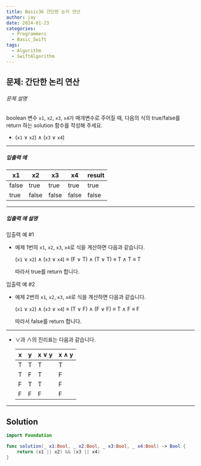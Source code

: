 ```yaml
---
title: Basic36 간단한 논리 연산
author: jay
date: 2024-01-23
categories:
  - Programmers
  - Basic_Swift
tags:
  - Algorithm
  - SwiftAlgorithm
---
```

## 문제: 간단한 논리 연산

###### 문제 설명

boolean 변수 `x1`, `x2`, `x3`, `x4`가 매개변수로 주어질 때, 다음의 식의 true/false를 return 하는 solution 함수를 작성해 주세요.

- (`x1` ∨ `x2`) ∧ (`x3` ∨ `x4`)

---

##### 입출력 예

|x1|x2|x3|x4|result|
|---|---|---|---|---|
|false|true|true|true|true|
|true|false|false|false|false|

---

##### 입출력 예 설명

입출력 예 #1

- 예제 1번의 `x1`, `x2`, `x3`, `x4`로 식을 계산하면 다음과 같습니다.
    
    (`x1` ∨ `x2`) ∧ (`x3` ∨ `x4`) ≡ (F ∨ T) ∧ (T ∨ T) ≡ T ∧ T ≡ T
    
    따라서 true를 return 합니다.
    

입출력 예 #2

- 예제 2번의 `x1`, `x2`, `x3`, `x4`로 식을 계산하면 다음과 같습니다.
    
    (`x1` ∨ `x2`) ∧ (`x3` ∨ `x4`) ≡ (T ∨ F) ∧ (F ∨ F) ≡ T ∧ F ≡ F
    
    따라서 false를 return 합니다.
    

---

- ∨과 ∧의 진리표는 다음과 같습니다.
    
    |x|y|x ∨ y|x ∧ y|
    |---|---|---|---|
    |T|T|T|T|
    |T|F|T|F|
    |F|T|T|F|
    |F|F|F|F|

--- 

## Solution

```swift
import Foundation

func solution(_ x1:Bool, _ x2:Bool, _ x3:Bool, _ x4:Bool) -> Bool {
    return (x1 || x2) && (x3 || x4)
}
```